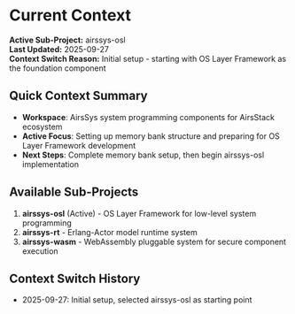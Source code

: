 # Current Context

**Active Sub-Project:** airssys-osl  
**Last Updated:** 2025-09-27  
**Context Switch Reason:** Initial setup - starting with OS Layer Framework as the foundation component

## Quick Context Summary
- **Workspace**: AirsSys system programming components for AirsStack ecosystem
- **Active Focus**: Setting up memory bank structure and preparing for OS Layer Framework development
- **Next Steps**: Complete memory bank setup, then begin airssys-osl implementation

## Available Sub-Projects
1. **airssys-osl** (Active) - OS Layer Framework for low-level system programming
2. **airssys-rt** - Erlang-Actor model runtime system
3. **airssys-wasm** - WebAssembly pluggable system for secure component execution

## Context Switch History
- 2025-09-27: Initial setup, selected airssys-osl as starting point